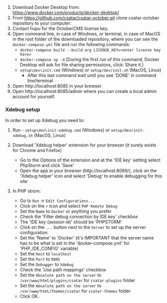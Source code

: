 1. Download Docker Desktop from: https://www.docker.com/products/docker-desktop/
2. From https://github.com/csatar/csatar-october.git clone csatar-october repository to your computer.
3. Contact hupu for the OctoberCMS license key.
4. Open command line, in case of Windows, or terminal, in case of MacOS in the root folder of the downloaded repository, where you can see the `docker-compose.yml` file and run the following commands:
    - `docker-compose build --build-arg LICENSE_KEY=<enter license key here>` 
    - `docker-compose up -d` (During the first run of this command, Docker Desktop will ask for file sharing permissions, click: Share it.)
    - `setup\dev\init.cmd` (Windows) or `setup/dev/init.sh` (MacOS, Linux)
        - After this last command wait until you see 'DONE' in command line/terminal
5. Open http://localhost:8085 in your browser.
6. Open http://localhost:8085/admin where you can create a local admin account for yourself.

### Xdebug setup

In order to set up Xdebug you need to:

1. Run - `setup\dev\init-xdebug.cmd` (Windows) or `setup/dev/init-xdebug.sh` (MacOS, Linux)
2. Download 'Xdebug helper' extension for your browser (it surely exists for Chrome and Firefox)
   - Go to the Options of the extension and at the 'IDE key' setting select PhpStorm and click 'Save'
   - Open the app in your browser (http://localhost:8089/), click on the 'Xdebug helper' icon and select 'Debug' to enable debugging for this site
   
3. In PHP strom:
   - Go to `Run` -> `Edit Configurations...`
   - Click on the `+` icon and select `PHP Remote Debug`
   - Set the `Name` to `Docker` or anything you prefer
   - Check the 'Filter debug connection by IDE key' checkbox
   - The 'IDE key (session id)' should be 'PHPSTORM'
   - Click on the `...` button next to the `Server` to set up the server configuration
   - Set the 'Name' to 'Docker' (it's IMPORTANT that the server name has to be what is set in the 'docker-compose.yml' for 'PHP_IDE_CONFIG' variable)
   - Set the `Host` to `localhost`
   - Set the `Port` to `8085`
   - Set the `Debugger` to `Xdebug`
   - Check the 'Use path mappings' checkbox
   - Set the `Absolute path on the server` to `/var/www/html/plugins/csatar` for `csatar-plugins` folder
   - Set the `Absolute path on the server` to `/var/www/html/themes/csatar` for `csatar-themes` folder
   - Click OK.